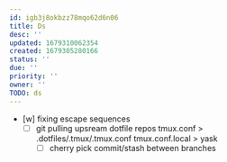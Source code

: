 ```yaml
---
id: igb3j8okbzz78mqo62d6n06
title: Ds
desc: ''
updated: 1679310062354
created: 1679305280166
status: ''
due: ''
priority: ''
owner: ''
TODO: ds
---
```


- [w] fixing escape sequences
  + [ ] git pulling upsream dotfile repos
    tmux.conf > .dotfiles/.tmux/.tmux.conf
    tmux.conf.local > yask
    - [ ] cherry pick commit/stash between branches
